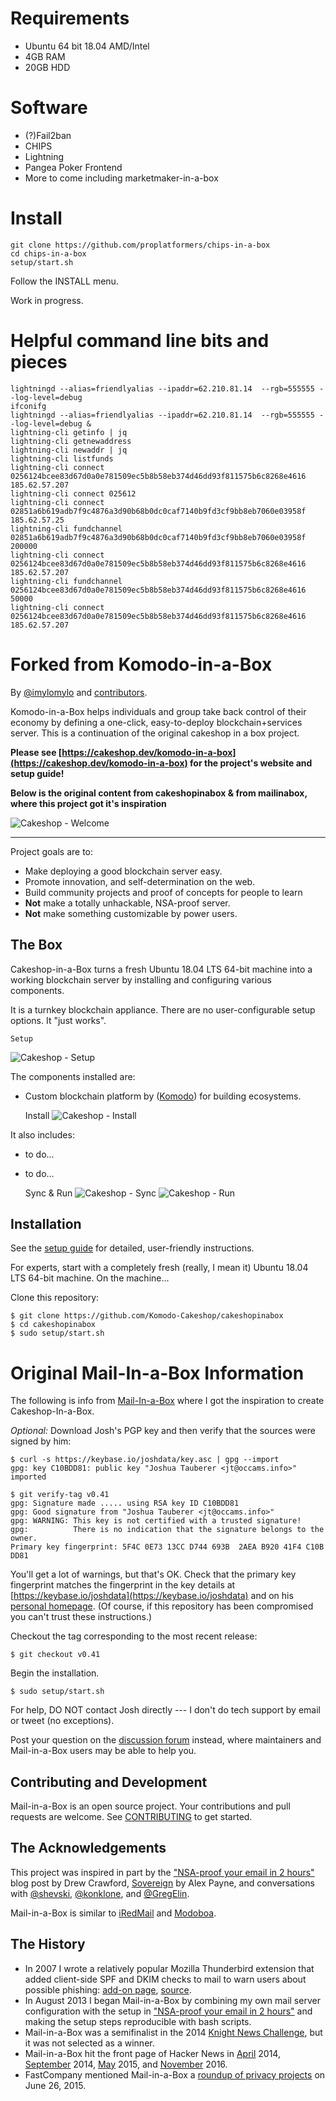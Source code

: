 # Requirements
* Ubuntu 64 bit 18.04 AMD/Intel
* 4GB RAM
* 20GB HDD

# Software
* (?)Fail2ban
* CHIPS
* Lightning
* Pangea Poker Frontend
* More to come including marketmaker-in-a-box

# Install
```
git clone https://github.com/proplatformers/chips-in-a-box
cd chips-in-a-box
setup/start.sh
```
Follow the INSTALL menu.

Work in progress.
# Helpful command line bits and pieces
```
lightningd --alias=friendlyalias --ipaddr=62.210.81.14  --rgb=555555 --log-level=debug
ifconifg
lightningd --alias=friendlyalias --ipaddr=62.210.81.14  --rgb=555555 --log-level=debug &
lightning-cli getinfo | jq
lightning-cli getnewaddress
lightning-cli newaddr | jq
lightning-cli listfunds
lightning-cli connect 0256124bcee83d67d0a0e781509ec5b8b58eb374d46dd93f811575b6c8268e4616  185.62.57.207
lightning-cli connect 025612
lightning-cli connect 02851a6b619adb7f9c4876a3d90b68b0dc0caf7140b9fd3cf9bb8eb7060e03958f 185.62.57.25
lightning-cli fundchannel  02851a6b619adb7f9c4876a3d90b68b0dc0caf7140b9fd3cf9bb8eb7060e03958f 200000
lightning-cli connect 0256124bcee83d67d0a0e781509ec5b8b58eb374d46dd93f811575b6c8268e4616  185.62.57.207
lightning-cli fundchannel 0256124bcee83d67d0a0e781509ec5b8b58eb374d46dd93f811575b6c8268e4616  50000
lightning-cli connect 0256124bcee83d67d0a0e781509ec5b8b58eb374d46dd93f811575b6c8268e4616  185.62.57.207
```



Forked from Komodo-in-a-Box
=============

By [@imylomylo](https://github.com/imylomylo) and [contributors](https://github.com/cakeshopclouddev/komodo-in-a-box/graphs/contributors).

Komodo-in-a-Box helps individuals and group  take back control of their economy by defining a one-click, easy-to-deploy blockchain+services server.  This is a continuation of the original cakeshop in a box project.

**Please see [https://cakeshop.dev/komodo-in-a-box](https://cakeshop.dev/komodo-in-a-box) for the project's website and setup guide!**

**Below is the original content from cakeshopinabox & from mailinabox, where this project got it's inspiration**

![Cakeshop - Welcome](https://raw.githubusercontent.com/imylomylo/cakeshopinabox/master/screenshots/cakeshop-welcome.png)

* * *

Project goals are to:

* Make deploying a good blockchain server easy.
* Promote innovation, and self-determination on the web.
* Build community projects and proof of concepts for people to learn
* **Not** make a totally unhackable, NSA-proof server.
* **Not** make something customizable by power users.


The Box
-------

Cakeshop-in-a-Box turns a fresh Ubuntu 18.04 LTS 64-bit machine into a working blockchain server by installing and configuring various components.

It is a turnkey blockchain appliance. There are no user-configurable setup options. It "just works".

	Setup
![Cakeshop - Setup](https://raw.githubusercontent.com/imylomylo/cakeshopinabox/master/screenshots/cakeshop-hostname.png)


The components installed are:

* Custom blockchain platform by ([Komodo](http://komodoplatform.com/)) for building ecosystems.

	Install
![Cakeshop - Install](https://raw.githubusercontent.com/imylomylo/cakeshopinabox/master/screenshots/cakeshop-buidl-komodo.png)


It also includes:

* to do...
* to do...

	Sync & Run
![Cakeshop - Sync](https://raw.githubusercontent.com/imylomylo/cakeshopinabox/master/screenshots/cakeshop-kmdice.png)
![Cakeshop - Run](https://raw.githubusercontent.com/imylomylo/cakeshopinabox/master/screenshots/cakeshop-install-finish.png)

Installation
------------

See the [setup guide](https://komodo-cakeshop.com/guide) for detailed, user-friendly instructions.

For experts, start with a completely fresh (really, I mean it) Ubuntu 18.04 LTS 64-bit machine. On the machine...

Clone this repository:

	$ git clone https://github.com/Komodo-Cakeshop/cakeshopinabox
	$ cd cakeshopinabox
	$ sudo setup/start.sh

# Original Mail-In-a-Box Information

The following is info from [Mail-In-a-Box](https://mailinabox.email) where I got the inspiration to create Cakeshop-In-a-Box.

_Optional:_ Download Josh's PGP key and then verify that the sources were signed
by him:

	$ curl -s https://keybase.io/joshdata/key.asc | gpg --import
	gpg: key C10BDD81: public key "Joshua Tauberer <jt@occams.info>" imported

	$ git verify-tag v0.41
	gpg: Signature made ..... using RSA key ID C10BDD81
	gpg: Good signature from "Joshua Tauberer <jt@occams.info>"
	gpg: WARNING: This key is not certified with a trusted signature!
	gpg:          There is no indication that the signature belongs to the owner.
	Primary key fingerprint: 5F4C 0E73 13CC D744 693B  2AEA B920 41F4 C10B DD81

You'll get a lot of warnings, but that's OK. Check that the primary key fingerprint matches the
fingerprint in the key details at [https://keybase.io/joshdata](https://keybase.io/joshdata)
and on his [personal homepage](https://razor.occams.info/). (Of course, if this repository has been compromised you can't trust these instructions.)

Checkout the tag corresponding to the most recent release:

	$ git checkout v0.41

Begin the installation.

	$ sudo setup/start.sh

For help, DO NOT contact Josh directly --- I don't do tech support by email or tweet (no exceptions).

Post your question on the [discussion forum](https://discourse.mailinabox.email/) instead, where maintainers and Mail-in-a-Box users may be able to help you.

Contributing and Development
----------------------------

Mail-in-a-Box is an open source project. Your contributions and pull requests are welcome. See [CONTRIBUTING](CONTRIBUTING.md) to get started. 


The Acknowledgements
--------------------

This project was inspired in part by the ["NSA-proof your email in 2 hours"](http://sealedabstract.com/code/nsa-proof-your-e-mail-in-2-hours/) blog post by Drew Crawford, [Sovereign](https://github.com/sovereign/sovereign) by Alex Payne, and conversations with <a href="https://twitter.com/shevski" target="_blank">@shevski</a>, <a href="https://github.com/konklone" target="_blank">@konklone</a>, and <a href="https://github.com/gregelin" target="_blank">@GregElin</a>.

Mail-in-a-Box is similar to [iRedMail](http://www.iredmail.org/) and [Modoboa](https://github.com/tonioo/modoboa).

The History
-----------

* In 2007 I wrote a relatively popular Mozilla Thunderbird extension that added client-side SPF and DKIM checks to mail to warn users about possible phishing: [add-on page](https://addons.mozilla.org/en-us/thunderbird/addon/sender-verification-anti-phish/), [source](https://github.com/JoshData/thunderbird-spf).
* In August 2013 I began Mail-in-a-Box by combining my own mail server configuration with the setup in ["NSA-proof your email in 2 hours"](http://sealedabstract.com/code/nsa-proof-your-e-mail-in-2-hours/) and making the setup steps reproducible with bash scripts.
* Mail-in-a-Box was a semifinalist in the 2014 [Knight News Challenge](https://www.newschallenge.org/challenge/2014/submissions/mail-in-a-box), but it was not selected as a winner.
* Mail-in-a-Box hit the front page of Hacker News in [April](https://news.ycombinator.com/item?id=7634514) 2014, [September](https://news.ycombinator.com/item?id=8276171) 2014, [May](https://news.ycombinator.com/item?id=9624267) 2015, and [November](https://news.ycombinator.com/item?id=13050500) 2016.
* FastCompany mentioned Mail-in-a-Box a [roundup of privacy projects](http://www.fastcompany.com/3047645/your-own-private-cloud) on June 26, 2015.
